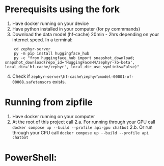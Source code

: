 # Prerequisits using the fork

1. Have docker running on your device
2. Have python installed in your computer (for py commmands)
3. Download the data model (hf-cache) 20min - 2hrs depending on your internet speed. In a terminal:
```
    cd zephyr-server
    py -m pip install huggingface_hub
    py -c "from huggingface_hub import snapshot_download; snapshot_download(repo_id='HuggingFaceH4/zephyr-7b-beta', local_dir='hf-cache/zephyr', local_dir_use_symlinks=False)"
```
4. Check if ``` zephyr-server\hf-cache\zephyr\model-00001-of-00008.safetensors ``` exists.

# Running from zipfile 
1. Have docker running on your computer
2. At the root of this project call
2.a. For running through your GPU call ```docker compose up --build --profile api-gpu chatbot```
2.b. Or run through your CPU call      ```docker compose up --build --profile api chatbot```


# PowerShell:
